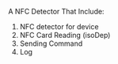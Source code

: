 A NFC Detector That Include:

1. NFC detector for device
2. NFC Card Reading (isoDep)
3. Sending Command
4. Log